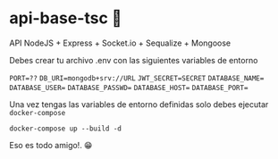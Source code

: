 # api-base-tsc 👋
API NodeJS + Express + Socket.io + Sequalize + Mongoose

Debes crear tu archivo .env con las siguientes variables de entorno

`PORT=??`
`DB_URI=mongodb+srv://URL`
`JWT_SECRET=SECRET`
`DATABASE_NAME=`
`DATABASE_USER=`
`DATABASE_PASSWD=`
`DATABASE_HOST=`
`DATABASE_PORT=`

Una vez tengas las variables de entorno definidas solo debes ejecutar `docker-compose`
```
docker-compose up --build -d
```

Eso es todo amigo!. 😁

